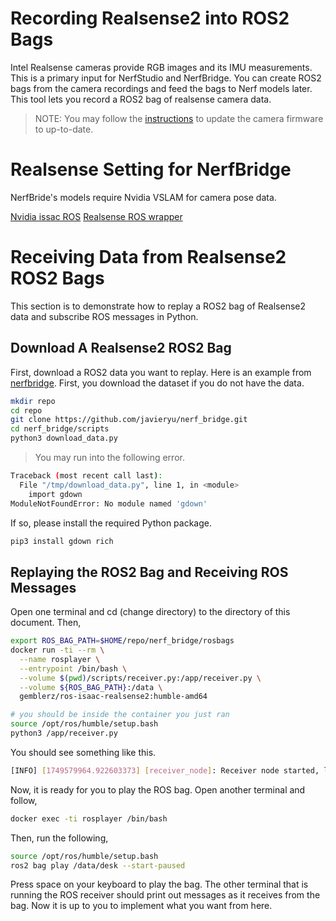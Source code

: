# Recording Realsense2 into ROS2 Bags
Intel Realsense cameras provide RGB images and its IMU measurements. This is a primary input for NerfStudio and NerfBridge. You can create ROS2 bags from the camera recordings and feed the bags to Nerf models later. This tool lets you record a ROS2 bag of realsense camera data.

> NOTE: You may follow the [instructions](https://dev.intelrealsense.com/docs/firmware-releases-d400) to update the camera firmware to up-to-date.

# Realsense Setting for NerfBridge
NerfBride's models require Nvidia VSLAM for camera pose data. 

[Nvidia issac ROS](https://nvidia-isaac-ros.github.io/repositories_and_packages/isaac_ros_visual_slam/isaac_ros_visual_slam/index.html#quickstart)
[Realsense ROS wrapper](https://dev.intelrealsense.com/docs/ros2-wrapper)

# Receiving Data from Realsense2 ROS2 Bags
This section is to demonstrate how to replay a ROS2 bag of Realsense2 data and subscribe ROS messages in Python.

## Download A Realsense2 ROS2 Bag
First, download a ROS2 data you want to replay. Here is an example from [nerfbridge](https://github.com/javieryu/nerf_bridge/blob/main/scripts/download_data.py). First, you download the dataset if you do not have the data.

```bash
mkdir repo
cd repo
git clone https://github.com/javieryu/nerf_bridge.git
cd nerf_bridge/scripts
python3 download_data.py
```

> You may run into the following error.
```bash
Traceback (most recent call last):
  File "/tmp/download_data.py", line 1, in <module>
    import gdown
ModuleNotFoundError: No module named 'gdown'
```

If so, please install the required Python package.
```bash
pip3 install gdown rich
```

## Replaying the ROS2 Bag and Receiving ROS Messages
Open one terminal and cd (change directory) to the directory of this document. Then,

```bash
export ROS_BAG_PATH=$HOME/repo/nerf_bridge/rosbags
docker run -ti --rm \
  --name rosplayer \
  --entrypoint /bin/bash \
  --volume $(pwd)/scripts/receiver.py:/app/receiver.py \
  --volume ${ROS_BAG_PATH}:/data \
  gemblerz/ros-isaac-realsense2:humble-amd64
```

```bash
# you should be inside the container you just ran
source /opt/ros/humble/setup.bash
python3 /app/receiver.py
```

You should see something like this.
```bash
[INFO] [1749579964.922603373] [receiver_node]: Receiver node started, listening to the topics...
```

Now, it is ready for you to play the ROS bag. Open another terminal and follow,
```bash
docker exec -ti rosplayer /bin/bash
```

Then, run the following,
```bash
source /opt/ros/humble/setup.bash
ros2 bag play /data/desk --start-paused
```

Press space on your keyboard to play the bag. The other terminal that is running the ROS receiver should print out messages as it receives from the bag. Now it is up to you to implement what you want from here.